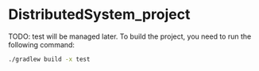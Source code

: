 # DistributedSystem_project

TODO: test will be managed later. To build the project, you need to run the following command:

```bash
./gradlew build -x test
```